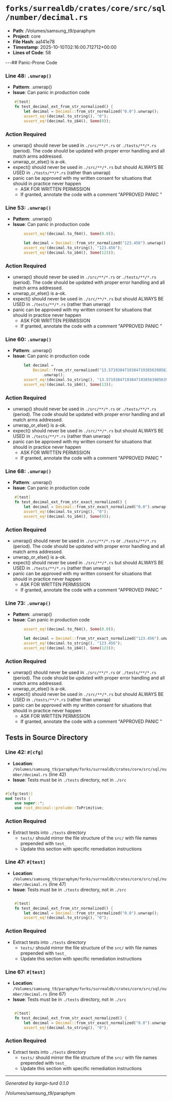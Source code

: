 # `forks/surrealdb/crates/core/src/sql/number/decimal.rs`

- **Path**: /Volumes/samsung_t9/paraphym
- **Project**: core
- **File Hash**: aa141e78  
- **Timestamp**: 2025-10-10T02:16:00.712712+00:00  
- **Lines of Code**: 58

---## Panic-Prone Code


### Line 48: `.unwrap()`

- **Pattern**: .unwrap()
- **Issue**: Can panic in production code

```rust
	#[test]
	fn test_decimal_ext_from_str_normalized() {
		let decimal = Decimal::from_str_normalized("0.0").unwrap();
		assert_eq!(decimal.to_string(), "0");
		assert_eq!(decimal.to_i64(), Some(0));
```

### Action Required

- unwrap() should never be used in `./src/**/*.rs` or `./tests/**/*.rs` (period). The code should be updated with proper error handling and all match arms addressed.
- unwrap_or_else() is a-ok. 
- expect() should never be used in `./src/**/*.rs` but should ALWAYS BE USED in `./tests/**/*.rs` (rather than unwrap)
- panic can be approved with my written consent for situations that should in practice never happen  
  - ASK FOR WRITTEN PERMISSION
  - If granted, annotate the code with a comment "APPROVED PANIC "


### Line 53: `.unwrap()`

- **Pattern**: .unwrap()
- **Issue**: Can panic in production code

```rust
		assert_eq!(decimal.to_f64(), Some(0.0));

		let decimal = Decimal::from_str_normalized("123.456").unwrap();
		assert_eq!(decimal.to_string(), "123.456");
		assert_eq!(decimal.to_i64(), Some(123));
```

### Action Required

- unwrap() should never be used in `./src/**/*.rs` or `./tests/**/*.rs` (period). The code should be updated with proper error handling and all match arms addressed.
- unwrap_or_else() is a-ok. 
- expect() should never be used in `./src/**/*.rs` but should ALWAYS BE USED in `./tests/**/*.rs` (rather than unwrap)
- panic can be approved with my written consent for situations that should in practice never happen  
  - ASK FOR WRITTEN PERMISSION
  - If granted, annotate the code with a comment "APPROVED PANIC "


### Line 60: `.unwrap()`

- **Pattern**: .unwrap()
- **Issue**: Can panic in production code

```rust
		let decimal =
			Decimal::from_str_normalized("13.5719384719384719385639856394139476937756394756")
				.unwrap();
		assert_eq!(decimal.to_string(), "13.571938471938471938563985639");
		assert_eq!(decimal.to_i64(), Some(13));
```

### Action Required

- unwrap() should never be used in `./src/**/*.rs` or `./tests/**/*.rs` (period). The code should be updated with proper error handling and all match arms addressed.
- unwrap_or_else() is a-ok. 
- expect() should never be used in `./src/**/*.rs` but should ALWAYS BE USED in `./tests/**/*.rs` (rather than unwrap)
- panic can be approved with my written consent for situations that should in practice never happen  
  - ASK FOR WRITTEN PERMISSION
  - If granted, annotate the code with a comment "APPROVED PANIC "


### Line 68: `.unwrap()`

- **Pattern**: .unwrap()
- **Issue**: Can panic in production code

```rust
	#[test]
	fn test_decimal_ext_from_str_exact_normalized() {
		let decimal = Decimal::from_str_exact_normalized("0.0").unwrap();
		assert_eq!(decimal.to_string(), "0");
		assert_eq!(decimal.to_i64(), Some(0));
```

### Action Required

- unwrap() should never be used in `./src/**/*.rs` or `./tests/**/*.rs` (period). The code should be updated with proper error handling and all match arms addressed.
- unwrap_or_else() is a-ok. 
- expect() should never be used in `./src/**/*.rs` but should ALWAYS BE USED in `./tests/**/*.rs` (rather than unwrap)
- panic can be approved with my written consent for situations that should in practice never happen  
  - ASK FOR WRITTEN PERMISSION
  - If granted, annotate the code with a comment "APPROVED PANIC "


### Line 73: `.unwrap()`

- **Pattern**: .unwrap()
- **Issue**: Can panic in production code

```rust
		assert_eq!(decimal.to_f64(), Some(0.0));

		let decimal = Decimal::from_str_exact_normalized("123.456").unwrap();
		assert_eq!(decimal.to_string(), "123.456");
		assert_eq!(decimal.to_i64(), Some(123));
```

### Action Required

- unwrap() should never be used in `./src/**/*.rs` or `./tests/**/*.rs` (period). The code should be updated with proper error handling and all match arms addressed.
- unwrap_or_else() is a-ok. 
- expect() should never be used in `./src/**/*.rs` but should ALWAYS BE USED in `./tests/**/*.rs` (rather than unwrap)
- panic can be approved with my written consent for situations that should in practice never happen  
  - ASK FOR WRITTEN PERMISSION
  - If granted, annotate the code with a comment "APPROVED PANIC "

## Tests in Source Directory


### Line 42: `#[cfg]`

- **Location**: `/Volumes/samsung_t9/paraphym/forks/surrealdb/crates/core/src/sql/number/decimal.rs` (line 42)
- **Issue**: Tests must be in `./tests` directory, not in `./src`

```rust

#[cfg(test)]
mod tests {
	use super::*;
	use rust_decimal::prelude::ToPrimitive;
```

### Action Required

- Extract tests into `./tests` directory
  - `tests/` should mirror the file structure of the `src/` with file names prepended with `test_`
  - Update this section with specific remediation instructions
  


### Line 47: `#[test]`

- **Location**: `/Volumes/samsung_t9/paraphym/forks/surrealdb/crates/core/src/sql/number/decimal.rs` (line 47)
- **Issue**: Tests must be in `./tests` directory, not in `./src`

```rust

	#[test]
	fn test_decimal_ext_from_str_normalized() {
		let decimal = Decimal::from_str_normalized("0.0").unwrap();
		assert_eq!(decimal.to_string(), "0");
```

### Action Required

- Extract tests into `./tests` directory
  - `tests/` should mirror the file structure of the `src/` with file names prepended with `test_`
  - Update this section with specific remediation instructions
  


### Line 67: `#[test]`

- **Location**: `/Volumes/samsung_t9/paraphym/forks/surrealdb/crates/core/src/sql/number/decimal.rs` (line 67)
- **Issue**: Tests must be in `./tests` directory, not in `./src`

```rust

	#[test]
	fn test_decimal_ext_from_str_exact_normalized() {
		let decimal = Decimal::from_str_exact_normalized("0.0").unwrap();
		assert_eq!(decimal.to_string(), "0");
```

### Action Required

- Extract tests into `./tests` directory
  - `tests/` should mirror the file structure of the `src/` with file names prepended with `test_`
  - Update this section with specific remediation instructions
  

---

*Generated by kargo-turd 0.1.0*

/Volumes/samsung_t9/paraphym